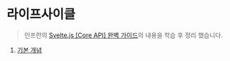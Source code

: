 # 라이프사이클

> 인프런의 [Svelte.js [Core API] 완벽 가이드](https://www.inflearn.com/course/%EC%8A%A4%EB%B2%A8%ED%8A%B8-%EC%99%84%EB%B2%BD-%EA%B0%80%EC%9D%B4%EB%93%9C)의 내용을 학습 후 정리 했습니다.

1. [기본 개념](https://github.com/ChoJinmok/TIL/blob/master/Svelte/life-cycle/basic.md)

